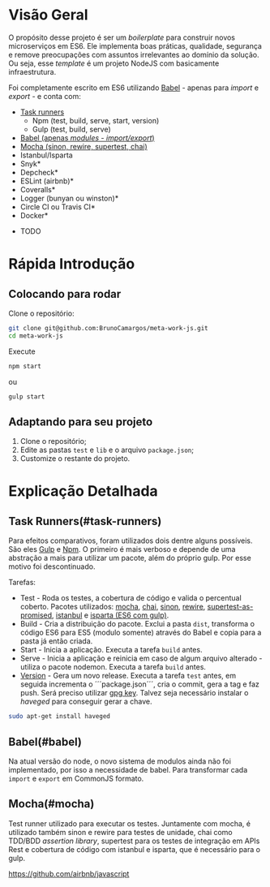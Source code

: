 # Visão Geral
O propósito desse projeto é ser um *boilerplate* para construir novos microserviços em ES6. Ele implementa boas práticas, qualidade, segurança e remove preocupações com assuntos irrelevantes ao domínio da solução.
Ou seja, esse *template* é um projeto NodeJS com basicamente infraestrutura.

Foi completamente escrito em ES6 utilizando [Babel](https://babeljs.io/) - apenas para *import* e *export* - e conta com:
- [Task runners](#task-runners)
	- Npm (test, build, serve, start, version)
	- Gulp (test, build, serve)
- [Babel (apenas *modules - import/export*)](#babel)
- [Mocha (sinon, rewire, supertest, chai)](#mocha)
- Istanbul/Isparta
- Snyk*
- Depcheck*
- ESLint (airbnb)*
- Coveralls*
- Logger (bunyan ou winston)*
- Circle CI ou Travis CI*
- Docker*

* TODO

# Rápida Introdução

## Colocando para rodar

Clone o repositório:
```bash
git clone git@github.com:BrunoCamargos/meta-work-js.git
cd meta-work-js
```

Execute
```bash
npm start
```
ou
```bash
gulp start
```

## Adaptando para seu projeto

1. Clone o repositório;
2. Edite as pastas ```test``` e ```lib``` e o arquivo ```package.json```;
3. Customize o restante do projeto.

# Explicação Detalhada

## Task Runners(#task-runners)

Para efeitos comparativos, foram utilizados dois dentre alguns possíveis. São eles [Gulp](http://gulpjs.com/) e [Npm](https://www.keithcirkel.co.uk/how-to-use-npm-as-a-build-tool/). O primeiro é mais verboso e depende de uma abstração a mais para utilizar um pacote, além do próprio gulp. Por esse motivo foi descontinuado.

Tarefas:
- Test - Roda os testes, a cobertura de código e valida o percentual coberto. Pacotes utilizados: [mocha](https://mochajs.org/), [chai](http://chaijs.com/), [sinon](http://sinonjs.org/), [rewire](https://github.com/jhnns/rewire), [supertest-as-promised](https://github.com/WhoopInc/supertest-as-promised), [istanbul](http://gotwarlost.github.io/istanbul/) e [isparta (ES6 com gulp)](https://github.com/douglasduteil/isparta).
- Build - Cria a distribuição do pacote. Exclui a pasta ```dist```, transforma o código ES6 para ES5 (modulo somente) através do Babel e copia para a pasta já então criada.
- Start - Inicia a aplicação. Executa a tarefa ```build``` antes.
- Serve - Inicia a aplicação e reinicia em caso de algum arquivo alterado - utiliza o pacote nodemon. Executa a tarefa ```build``` antes.
- [Version](https://docs.npmjs.com/cli/version) - Gera um novo release. Executa a tarefa ```test``` antes, em seguida incrementa o ´´´package.json´´´, cria o commit, gera a tag e faz push. Será preciso utilizar [gpg key](https://help.github.com/articles/generating-a-gpg-key/). Talvez seja necessário instalar o *haveged* para conseguir gerar a chave.
```bash
sudo apt-get install haveged
```

## Babel(#babel)

Na atual versão do node, o novo sistema de modulos ainda não foi implementado, por isso a necessidade de babel. Para transformar cada ```import``` e ```export``` em CommonJS formato.

## Mocha(#mocha)

Test runner utilizado para executar os testes. Juntamente com mocha, é utilizado também sinon e rewire para testes de unidade, chai como TDD/BDD *assertion library*, supertest para os testes de integração em APIs Rest e cobertura de código com istanbul e isparta, que é necessário para o gulp.

https://github.com/airbnb/javascript
